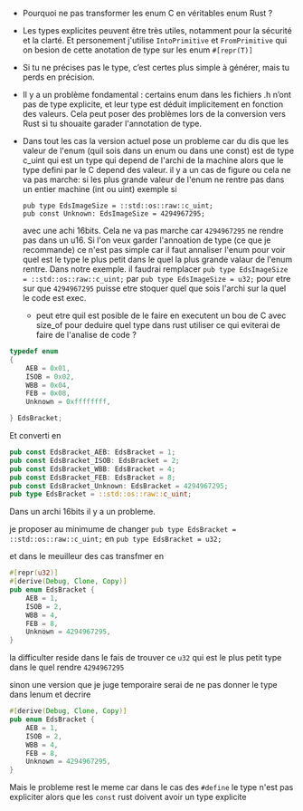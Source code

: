 - Pourquoi ne pas transformer les enum C en véritables enum Rust ?

- Les types explicites peuvent être très utiles, notamment pour la sécurité et la clarté. Et personement j'utilise `IntoPrimitive` et `FromPrimitive` qui on besion de cette anotation de type sur les enum `#[repr(T)]`

- Si tu ne précises pas le type, c’est certes plus simple à générer, mais tu perds en précision.

- Il y a un problème fondamental : certains enum dans les fichiers .h n’ont pas de type explicite, et leur type est déduit implicitement en fonction des valeurs. Cela peut poser des problèmes lors de la conversion vers Rust si tu shouaite garader l'annotation de type. 
  
- Dans tout les cas la version actuel pose un probleme car du dis que les valeur de l'enum (quil sois dans un enum ou dans une const) est de type c_uint qui est un type qui depend de l'archi de la machine alors que le type defini par le C depend des valeur. il y a un cas de figure ou cela ne va pas marche: si les plus grande valeur de l'enum ne rentre pas dans un entier machine (int ou uint) exemple si 
  ```
  pub type EdsImageSize = ::std::os::raw::c_uint;
  pub const Unknown: EdsImageSize = 4294967295;
  ``` 
  avec une achi 16bits. Cela ne va pas marche car `4294967295` ne rendre pas dans un u16.
  Si l'on veux garder l'annoation de type (ce que je recommande) ce n'est pas simple car il faut annaliser l'enum pour voir quel est le type le plus petit dans le quel la plus grande valaur de l'enum rentre. Dans notre exemple.
  il faudrai remplacer `pub type EdsImageSize = ::std::os::raw::c_uint;` par 
  `pub type EdsImageSize = u32;` pour etre sur que `4294967295` puisse etre stoquer quel que sois l'archi sur la quel le code est exec. 

  - peut etre quil est posible de le faire en executent un bou de C avec size_of pour deduire quel type dans rust utiliser ce qui eviterai de faire de l'analise de code ? 




```C
typedef enum
{
    AEB = 0x01,
    ISOB = 0x02,
    WBB = 0x04,
    FEB = 0x08,
    Unknown = 0xffffffff,

} EdsBracket;
```
Et converti en 
```rust
pub const EdsBracket_AEB: EdsBracket = 1;
pub const EdsBracket_ISOB: EdsBracket = 2;
pub const EdsBracket_WBB: EdsBracket = 4;
pub const EdsBracket_FEB: EdsBracket = 8;
pub const EdsBracket_Unknown: EdsBracket = 4294967295;
pub type EdsBracket = ::std::os::raw::c_uint;
```

Dans un archi 16bits il y a un probleme. 

je proposer au minimume de changer `pub type EdsBracket = ::std::os::raw::c_uint;` en `pub type EdsBracket = u32;`

et dans le meuilleur des cas transfmer en 

```rust
#[repr(u32)]
#[derive(Debug, Clone, Copy)]
pub enum EdsBracket {
    AEB = 1,
    ISOB = 2,
    WBB = 4,
    FEB = 8,
    Unknown = 4294967295,
}
```

la difficulter reside dans le fais de trouver ce `u32` qui est le plus petit type dans le quel rendre `4294967295`

sinon une version que je juge temporaire serai de ne pas donner le type dans lenum et decrire 

```rust
#[derive(Debug, Clone, Copy)]
pub enum EdsBracket {
    AEB = 1,
    ISOB = 2,
    WBB = 4,
    FEB = 8,
    Unknown = 4294967295,
}
```

Mais le probleme rest le meme car dans le cas des `#define` le type n'est pas expliciter alors que les `const` rust doivent avoir un type explicite

